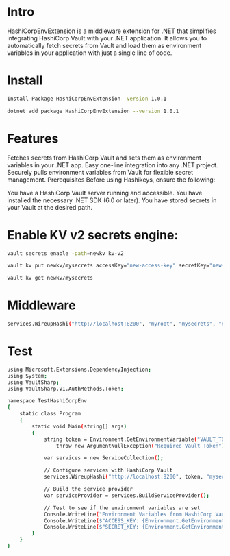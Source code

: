 # Intro
HashiCorpEnvExtension is a middleware extension for .NET that simplifies integrating HashiCorp Vault with your .NET application. It allows you to automatically fetch secrets from Vault and load them as environment variables in your application with just a single line of code.

# Install
```bash
Install-Package HashiCorpEnvExtension -Version 1.0.1
```
```bash
dotnet add package HashiCorpEnvExtension --version 1.0.1
```


# Features
Fetches secrets from HashiCorp Vault and sets them as environment variables in your .NET app.
Easy one-line integration into any .NET project.
Securely pulls environment variables from Vault for flexible secret management.
Prerequisites
Before using Hashikeys, ensure the following:

You have a HashiCorp Vault server running and accessible.
You have installed the necessary .NET SDK (6.0 or later).
You have stored secrets in your Vault at the desired path.


# Enable KV v2 secrets engine:

```bash
vault secrets enable -path=newkv kv-v2
```

```bash
vault kv put newkv/mysecrets accessKey="new-access-key" secretKey="new-secret-key"
```

```bash
vault kv get newkv/mysecrets
```



# Middleware 

```bash
services.WireupHashi("http://localhost:8200", "myroot", "mysecrets", "newkv");
```


# Test

```bash
using Microsoft.Extensions.DependencyInjection;
using System;
using VaultSharp;
using VaultSharp.V1.AuthMethods.Token;

namespace TestHashiCorpEnv
{
    static class Program
    {
        static void Main(string[] args)
        {
            string token = Environment.GetEnvironmentVariable("VAULT_TOKEN") ?? 
                throw new ArgumentNullException("Required Vault Token");

            var services = new ServiceCollection();

            // Configure services with HashiCorp Vault
	        services.WireupHashi("http://localhost:8200", token, "mysecrets", "newkv");

            // Build the service provider
            var serviceProvider = services.BuildServiceProvider();

            // Test to see if the environment variables are set
            Console.WriteLine("Environment Variables from HashiCorp Vault:");
            Console.WriteLine($"ACCESS_KEY: {Environment.GetEnvironmentVariable("accessKey")}");
            Console.WriteLine($"SECRET_KEY: {Environment.GetEnvironmentVariable("secretKey")}");
        }
    }
}

```

